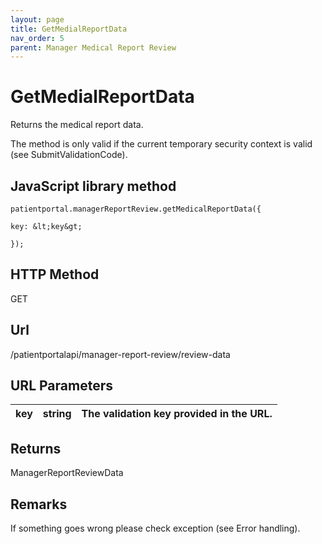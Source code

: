 ```yaml
---
layout: page
title: GetMedialReportData
nav_order: 5
parent: Manager Medical Report Review
---
```


# GetMedialReportData

Returns the medical report data.

The method is only valid if the current temporary security context is valid (see SubmitValidationCode).

## JavaScript library method

```
patientportal.managerReportReview.getMedicalReportData({

key: &lt;key&gt;

});
```

## HTTP Method

GET

## ****Url****

/patientportalapi/manager-report-review/review-data

## URL Parameters

| key | string | The validation key provided in the URL. |
| --- | --- | --- |

## Returns

ManagerReportReviewData

## Remarks

If something goes wrong please check exception (see Error handling).
